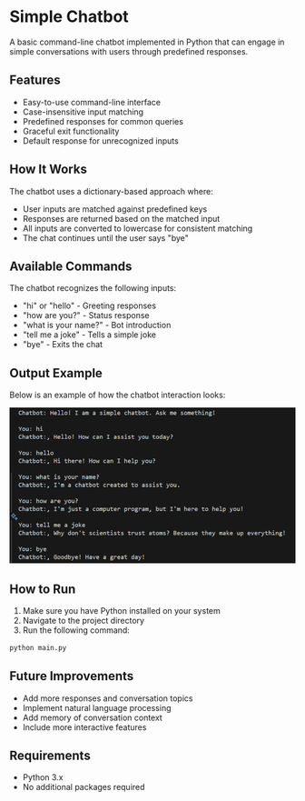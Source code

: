 # Simple Chatbot

A basic command-line chatbot implemented in Python that can engage in simple conversations with users through predefined responses.

## Features

- Easy-to-use command-line interface
- Case-insensitive input matching
- Predefined responses for common queries
- Graceful exit functionality
- Default response for unrecognized inputs

## How It Works

The chatbot uses a dictionary-based approach where:
- User inputs are matched against predefined keys
- Responses are returned based on the matched input
- All inputs are converted to lowercase for consistent matching
- The chat continues until the user says "bye"

## Available Commands

The chatbot recognizes the following inputs:
- "hi" or "hello" - Greeting responses
- "how are you?" - Status response
- "what is your name?" - Bot introduction
- "tell me a joke" - Tells a simple joke
- "bye" - Exits the chat

## Output Example

Below is an example of how the chatbot interaction looks:

![Chatbot Output](Images/Output.png)

## How to Run

1. Make sure you have Python installed on your system
2. Navigate to the project directory
3. Run the following command:
```bash
python main.py
```

## Future Improvements

- Add more responses and conversation topics
- Implement natural language processing
- Add memory of conversation context
- Include more interactive features

## Requirements

- Python 3.x
- No additional packages required